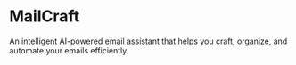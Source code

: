 # MailCraft
An intelligent AI-powered email assistant that helps you craft, organize, and automate your emails efficiently.
